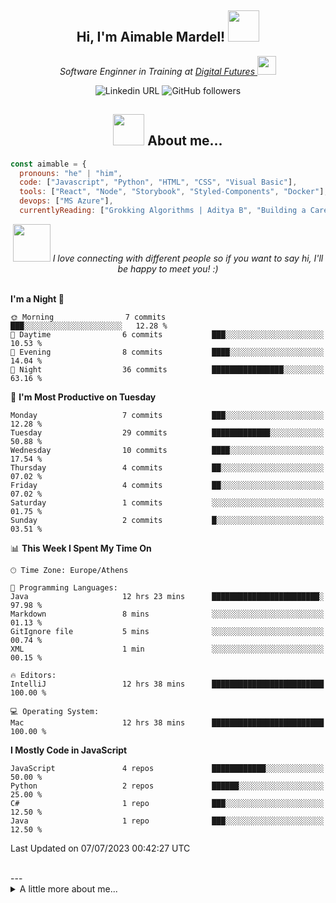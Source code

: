 

<h2 align="center"> Hi, I'm Aimable Mardel! <img src="[https://media.giphy.com/media/mGcNjsfWAjY5AEZNw6/giphy.gif](https://media0.giphy.com/media/2IudUHdI075HL02Pkk/giphy.gif?cid=ecf05e47a2qrsss0ett2onebui4y302znawm57o42l3gt4xt&ep=v1_gifs_search&rid=giphy.gif&ct=g)" width="50"></h2>

<p align="center"><em>Software Enginner in Training at <a href="https://digitalfutures.com/">Digital Futures </a><img src="https://media.giphy.com/media/ukMiDlCmdv2og/giphy.gif" width="30"></br>
</em>
  <p align="center">
<img alt="Linkedin URL" src="https://img.shields.io/twitter/url?label=Aimable Mardel&logo=Linkedin&style=social&url=https%3A%2F%2Fwww.linkedin.com%2Fin%2Faimable-mardel%2F"> <img alt="GitHub followers" src="https://img.shields.io/github/followers/mardeldev?style=social">

  </p>
</p>


<h2 align="center"><img src="https://media.giphy.com/media/l4FGI8GoTL7N4DsyI/giphy.gif" width="50"> About me... </h2>



```javascript
const aimable = {
  pronouns: "he" | "him",
  code: ["Javascript", "Python", "HTML", "CSS", "Visual Basic"],
  tools: ["React", "Node", "Storybook", "Styled-Components", "Docker"],
  devops: ["MS Azure"],
  currentlyReading: ["Grokking Algorithms | Aditya B", "Building a Career in Software | Dan H", "Once Upon an Algorithm | Martin E" ]
```
<p align ="center">
<img src="https://media.giphy.com/media/RK55kY0af18oWYk46F/giphy.gif" width="60"> <em>I love connecting with different people so if you want to say hi, I'll be happy to meet you! :)</em><br/>
  <br/>
</p>
  

<!--START_SECTION:waka-->
**I'm a Night 🦉** 

```text
🌞 Morning                7 commits           ███░░░░░░░░░░░░░░░░░░░░░░   12.28 % 
🌆 Daytime                6 commits           ███░░░░░░░░░░░░░░░░░░░░░░   10.53 % 
🌃 Evening                8 commits           ████░░░░░░░░░░░░░░░░░░░░░   14.04 % 
🌙 Night                  36 commits          ████████████████░░░░░░░░░   63.16 % 
```
📅 **I'm Most Productive on Tuesday** 

```text
Monday                   7 commits           ███░░░░░░░░░░░░░░░░░░░░░░   12.28 % 
Tuesday                  29 commits          █████████████░░░░░░░░░░░░   50.88 % 
Wednesday                10 commits          ████░░░░░░░░░░░░░░░░░░░░░   17.54 % 
Thursday                 4 commits           ██░░░░░░░░░░░░░░░░░░░░░░░   07.02 % 
Friday                   4 commits           ██░░░░░░░░░░░░░░░░░░░░░░░   07.02 % 
Saturday                 1 commits           ░░░░░░░░░░░░░░░░░░░░░░░░░   01.75 % 
Sunday                   2 commits           █░░░░░░░░░░░░░░░░░░░░░░░░   03.51 % 
```


📊 **This Week I Spent My Time On** 

```text
🕑︎ Time Zone: Europe/Athens

💬 Programming Languages: 
Java                     12 hrs 23 mins      ████████████████████████░   97.98 % 
Markdown                 8 mins              ░░░░░░░░░░░░░░░░░░░░░░░░░   01.13 % 
GitIgnore file           5 mins              ░░░░░░░░░░░░░░░░░░░░░░░░░   00.74 % 
XML                      1 min               ░░░░░░░░░░░░░░░░░░░░░░░░░   00.15 % 

🔥 Editors: 
IntelliJ                 12 hrs 38 mins      █████████████████████████   100.00 % 

💻 Operating System: 
Mac                      12 hrs 38 mins      █████████████████████████   100.00 % 
```

**I Mostly Code in JavaScript** 

```text
JavaScript               4 repos             ████████████░░░░░░░░░░░░░   50.00 % 
Python                   2 repos             ██████░░░░░░░░░░░░░░░░░░░   25.00 % 
C#                       1 repo              ███░░░░░░░░░░░░░░░░░░░░░░   12.50 % 
Java                     1 repo              ███░░░░░░░░░░░░░░░░░░░░░░   12.50 % 
```




 Last Updated on 07/07/2023 00:42:27 UTC
<!--END_SECTION:waka-->
<br/>
---
<details>
  <summary> A little more about me... </summary>
👋🏾 Hi there! I'm Aimable, a passionate and experienced professional with a relentless drive to learn, create, and innovate. I have a background in structural engineering, and I have a keen eye for detail and a strong analytical ability. I have a solid foundation in programming and I'm dedicated to crafting high-quality, efficient, and scalable solutions that make a difference.

My passion for software lies in the ability to think up and create whatever ideas you can dream up, and implementing them elegantly.




🌟 **My Expertise:**
- Skilled in multiple programming languages, including Python, JavaScript, HTML/CSS
- Certified in cloud solutions with Microsoft Azure
- Strong understanding of data structures, algorithms, and software design principles
- Skilled in database management, including SQL and NoSQL solutions
- Familiarity with Agile methodologies and version control systems like Git

🚀 **What I Bring to the Table:**
- A proven track record of delivering successful projects in various domains
- Excellent problem-solving skills and a growth mindset
- A collaborative spirit, always eager to share knowledge and learn from others
- Strong communication skills, ensuring seamless teamwork and effective project management
- A customer-focused approach, valuing user experience and satisfaction

🌱 **Continuously Learning:**
I'm always on the lookout for new technologies, tools, and best practices to stay ahead of the curve and deliver cutting-edge solutions. Currently, I'm diving deeper into cloud computing, machine learning, and artificial intelligence.

📫 **Let's Connect:**
I'm excited to collaborate on projects, discuss ideas, or simply chat about the latest tech trends. Feel free to reach out to me on [LinkedIn](https://www.linkedin.com/in/aimable-mardel) or send me an email at aimable.mardel@gmail.com.

🔍 **Looking for Opportunities:**
I'm open to new challenges and opportunities to grow as a software engineer. If you're an employer seeking a dedicated, results-driven professional, let's talk about how I can contribute to your team's success!
  
</details>
